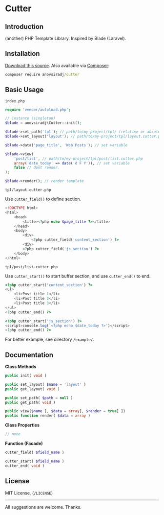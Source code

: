 # Cutter

## Introduction

(another) PHP Template Library. Inspired by Blade (Laravel).

## Installation
[Download this source](/anovsiradj/php-cutter/releases). Also available via [Composer](https://packagist.org/packages/anovsiradj/cutter):
```cmd
composer require anovsiradj/cutter
```

## Basic Usage

`index.php`

```php
require 'vendor/autoload.php';

// instance (singleton)
$blade = anovsiradj\Cutter::init();

$blade->set_path('tpl'); // path/to/my-project/tpl/ (relative or absolute)
$blade->set_layout('layout'); // path/to/my-project/tpl/layout.cutter.php

$blade->data('page_title', 'Web Posts'); // set variable

$blade->view(
	'post/list', // path/to/my-project/tpl/post/list.cutter.php
	array('date_today' => date('d F Y')), // set variable
	false // dont render.
);

$blade->render(); // render template
```

`tpl/layout.cutter.php`

Use `cutter_field()` to define section.

```php
<!DOCTYPE html>
<html>
	<head>
		<title><?php echo $page_title ?></title>
	</head>
	<body>
		<div>
			<?php cutter_field('content_section') ?>
		<div>
		<?php cutter_field('js_section') ?>
	</body>
</html>

```

`tpl/post/list.cutter.php`

Use `cutter_start()` to start buffer section, and use `cutter_end()` to end.

```php
<?php cutter_start('content_section') ?>
<ul>
	<li>Post title 1</li>
	<li>Post title 2</li>
	<li>Post title 3</li>
</ul>
<?php cutter_end() ?>

<?php cutter_start('js_section') ?>
<script>console.log('<?php echo $date_today ?>')</script>
<?php cutter_end() ?>
```

For better example, see directory `/example/`.

## Documentation

**Class Methods**

```php
public init( void )

public set_layout( $name = 'layout' )
public get_layout( void )

public set_path( $path = null )
public get_path( void )

public view($name [, $data = array[, $render = true] ])
public function render( $data = array )
```

**Class Properties**

```php
// none
```

**Function (Facade)**

```php
cutter_field( $field_name )

cutter_start( $field_name )
cutter_end( void )
```

## License
MIT License. (`/LICENSE`)

---

All suggestions are welcome. Thanks.

